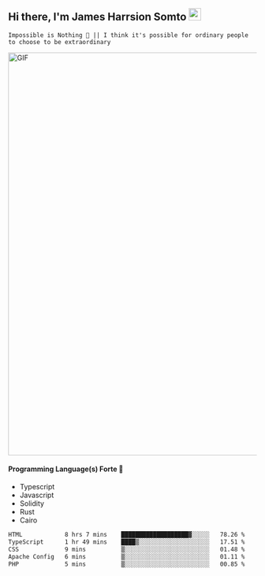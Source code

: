 ## Hi there, I'm James Harrsion Somto <img src="https://media.giphy.com/media/hvRJCLFzcasrR4ia7z/giphy.gif" width="25px">

`Impossible is Nothing 🚀 || I think it's possible for ordinary people to choose to be extraordinary`

 
<img align="center" alt="GIF" src="https://github.com/Gapur/Gapur/blob/master/coding.gif?raw=true" width="818px" height="818px" />


#### Programming Language(s) Forte 🚀
- Typescript
- Javascript
- Solidity
- Rust
- Cairo



<!--START_SECTION:waka-->

```txt
HTML            8 hrs 7 mins    ███████████████████▓░░░░░   78.26 %
TypeScript      1 hr 49 mins    ████▒░░░░░░░░░░░░░░░░░░░░   17.51 %
CSS             9 mins          ▒░░░░░░░░░░░░░░░░░░░░░░░░   01.48 %
Apache Config   6 mins          ▒░░░░░░░░░░░░░░░░░░░░░░░░   01.11 %
PHP             5 mins          ▒░░░░░░░░░░░░░░░░░░░░░░░░   00.85 %
```

<!--END_SECTION:waka-->
<br />
<br />
<br />







